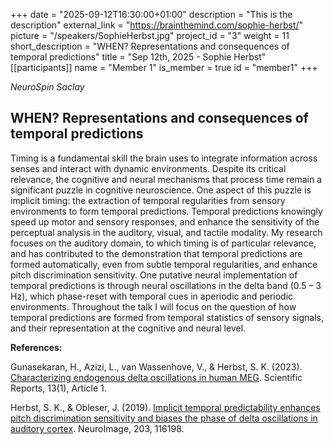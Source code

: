 +++
date = "2025-09-12T16:30:00+01:00"
description = "This is the description"
external_link = "https://brainthemind.com/sophie-herbst/"
picture = "/speakers/SophieHerbst.jpg"
project_id = "3"
weight = 11
short_description = "WHEN?  Representations and consequences of temporal predictions"
title = "Sep 12th, 2025 - Sophie Herbst"
[[participants]]
    name = "Member 1"
    is_member = true
    id = "member1"
+++

_NeuroSpin Saclay_

## WHEN?  Representations and consequences of temporal predictions

Timing is a fundamental skill the brain uses to integrate information across senses and interact with dynamic environments. Despite its critical relevance, the cognitive and neural mechanisms that process time remain a significant puzzle in cognitive neuroscience. One aspect of this puzzle is implicit timing: the extraction of temporal regularities from sensory environments to form temporal predictions. Temporal predictions knowingly speed up motor and sensory responses, and enhance the sensitivity of the perceptual analysis in the auditory, visual, and tactile modality. My research focuses on the auditory domain, to which timing is of particular relevance, and has contributed to the demonstration that temporal predictions are formed automatically, even from subtle temporal regularities, and enhance pitch discrimination sensitivity. One putative neural implementation of temporal predictions is through neural oscillations in the delta band (0.5 – 3 Hz), which phase-reset with temporal cues in aperiodic and periodic environments. Throughout the talk I will focus on the question of how temporal predictions are formed from temporal statistics of sensory signals, and their representation at the cognitive and neural level.

 

**References:**

Gunasekaran, H., Azizi, L., van Wassenhove, V., & Herbst, S. K. (2023). [Characterizing endogenous delta oscillations in human MEG](https://doi.org/10.1038/s41598-023-37514-1). Scientific Reports, 13(1), Article 1. 

Herbst, S. K., & Obleser, J. (2019). [Implicit temporal predictability enhances pitch discrimination sensitivity and biases the phase of delta oscillations in auditory cortex](https://doi.org/10.1016/j.neuroimage.2019.116198). NeuroImage, 203, 116198. 
